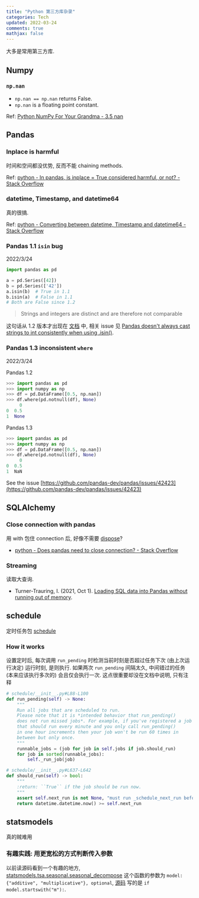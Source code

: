 ```yaml
---
title: "Python 第三方库杂录"
categories: Tech
updated: 2022-03-24
comments: true
mathjax: false
---
```


大多是常用第三方库.

## Numpy

### `np.nan`

- `np.nan == np.nan` returns False.
- `np.nan` is a floating point constant.

Ref: [Python NumPy For Your Grandma - 3.5 nan](https://www.gormanalysis.com/blog/python-numpy-for-your-grandma-3-5-nan)

<!-- more -->

## Pandas

### Inplace is harmful

时间和空间都没优势, 反而不能 chaining methods.

Ref: [python - In pandas, is inplace = True considered harmful, or not? - Stack Overflow](https://stackoverflow.com/questions/45570984/in-pandas-is-inplace-true-considered-harmful-or-not)

### datetime, Timestamp, and datetime64

真的很搞.

Ref: [python - Converting between datetime, Timestamp and datetime64 - Stack Overflow](https://stackoverflow.com/questions/13703720/converting-between-datetime-timestamp-and-datetime64)

### Pandas 1.1 `isin` bug

2022/3/24

```python
import pandas as pd

a = pd.Series([42])
b = pd.Series(['42'])
a.isin(b)  # True in 1.1
b.isin(a)  # False in 1.1
# Both are False since 1.2
```

> Strings and integers are distinct and are therefore not comparable

这句话从 1.2 版本才出现在 [文档](https://pandas.pydata.org/pandas-docs/version/1.2/reference/api/pandas.Series.isin.html) 中, 相关 issue 见 [Pandas doesn't always cast strings to int consistently when using .isin()](https://github.com/pandas-dev/pandas/issues/24918).

### Pandas 1.3 inconsistent `where`

2022/3/24

Pandas 1.2

```python
>>> import pandas as pd
>>> import numpy as np
>>> df = pd.DataFrame([0.5, np.nan])
>>> df.where(pd.notnull(df), None)
     0
0  0.5
1  None
```

Pandas 1.3

```python
>>> import pandas as pd
>>> import numpy as np
>>> df = pd.DataFrame([0.5, np.nan])
>>> df.where(pd.notnull(df), None)
     0
0  0.5
1  NaN
```

See the issue [https://github.com/pandas-dev/pandas/issues/42423](https://github.com/pandas-dev/pandas/issues/42423)

## SQLAlchemy

### Close connection with pandas

用 with 包住 connection 后, 好像不需要 [dispose](https://docs.sqlalchemy.org/en/14/core/connections.html#engine-disposal)?

- [python - Does pandas need to close connection? - Stack Overflow](https://stackoverflow.com/questions/42034373/does-pandas-need-to-close-connection/42034432)

### Streaming

读取大查询.

- Turner-Trauring, I. (2021, Oct 1). [Loading SQL data into Pandas without running out of memory](https://pythonspeed.com/articles/pandas-sql-chunking/).

## schedule

定时任务包 [schedule](https://schedule.readthedocs.io/en/stable/)

### How it works

设置定时后, 每次调用 `run_pending` 时检测当前时刻是否超过任务下次 (由上次运行决定) 运行时刻, 是则执行. 如果两次 `run_pending` 间隔太久, 中间错过的任务 (本来应该执行多次的) 会且仅会执行一次. 这点很重要却没在文档中说明, 只有注释

```python
# schedule/__init__.py#L88-L100
def run_pending(self) -> None:
    """
    Run all jobs that are scheduled to run.
    Please note that it is *intended behavior that run_pending()
    does not run missed jobs*. For example, if you've registered a job
    that should run every minute and you only call run_pending()
    in one hour increments then your job won't be run 60 times in
    between but only once.
    """
    runnable_jobs = (job for job in self.jobs if job.should_run)
    for job in sorted(runnable_jobs):
        self._run_job(job)
```

```python
# schedule/__init__.py#L637-L642
def should_run(self) -> bool:
    """
    :return: ``True`` if the job should be run now.
    """
    assert self.next_run is not None, "must run _schedule_next_run before"
    return datetime.datetime.now() >= self.next_run
```

## statsmodels

真的贼难用

### 有趣实践: 用更宽松的方式判断传入参数

以前读源码看到一个有趣的地方, [statsmodels.tsa.seasonal.seasonal_decompose](https://www.statsmodels.org/dev/generated/statsmodels.tsa.seasonal.seasonal_decompose.html) 这个函数的参数为 `model: {"additive", "multiplicative"}, optional`, [源码](https://www.statsmodels.org/dev/_modules/statsmodels/tsa/seasonal.html#seasonal_decompose) 写的是 `if model.startswith("m"):`.